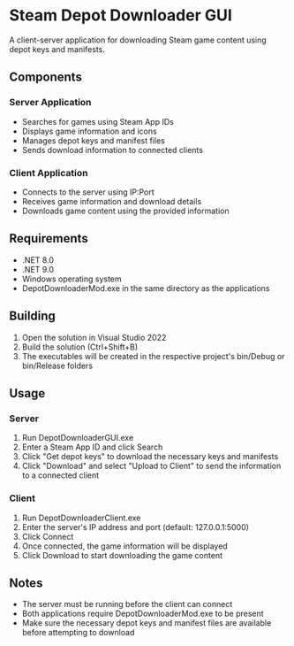 # Steam Depot Downloader GUI

A client-server application for downloading Steam game content using depot keys and manifests.

## Components

### Server Application
- Searches for games using Steam App IDs
- Displays game information and icons
- Manages depot keys and manifest files
- Sends download information to connected clients

### Client Application
- Connects to the server using IP:Port
- Receives game information and download details
- Downloads game content using the provided information

## Requirements
- .NET 8.0
- .NET 9.0
- Windows operating system
- DepotDownloaderMod.exe in the same directory as the applications

## Building
1. Open the solution in Visual Studio 2022
2. Build the solution (Ctrl+Shift+B)
3. The executables will be created in the respective project's bin/Debug or bin/Release folders

## Usage

### Server
1. Run DepotDownloaderGUI.exe
2. Enter a Steam App ID and click Search
3. Click "Get depot keys" to download the necessary keys and manifests
4. Click "Download" and select "Upload to Client" to send the information to a connected client

### Client
1. Run DepotDownloaderClient.exe
2. Enter the server's IP address and port (default: 127.0.0.1:5000)
3. Click Connect
4. Once connected, the game information will be displayed
5. Click Download to start downloading the game content

## Notes
- The server must be running before the client can connect
- Both applications require DepotDownloaderMod.exe to be present
- Make sure the necessary depot keys and manifest files are available before attempting to download
